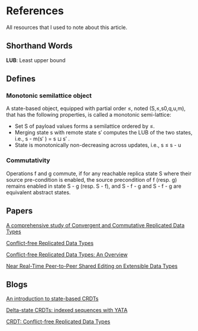 # References

All resources that I used to note about this article.

## Shorthand Words

**LUB**: Least upper bound

## Defines

### Monotonic semilattice object

A state-based object, equipped with partial order ≤, noted (S,≤,s0,q,u,m), that has the following properties, is called a monotonic semi-lattice:

- Set S of payload values forms a semilattice ordered by ≤.
- Merging state s with remote state s′ computes the LUB of the two states, i.e., s - m(s′ ) = s ⊔ s′ .
- State is monotonically non-decreasing across updates, i.e., s ≤ s - u

### Commutativity

Operations f and g commute, if for any reachable replica state S where their source pre-condition is enabled, the source precondition of f (resp. g) remains enabled in state S - g (resp. S - f), and S - f - g and S - f - g are equivalent abstract states.

## Papers

[A comprehensive study of Convergent and Commutative Replicated Data Types](https://inria.hal.science/inria-00555588/document)

[Conflict-free Replicated Data Types](https://inria.hal.science/inria-00609399v1/document)

[Conflict-free Replicated Data Types: An Overview](https://arxiv.org/pdf/1806.10254.pdf)

[Near Real-Time Peer-to-Peer Shared Editing on Extensible Data Types](https://www.researchgate.net/publication/310212186_Near_Real-Time_Peer-to-Peer_Shared_Editing_on_Extensible_Data_Types)

## Blogs

[An introduction to state-based CRDTs](https://www.bartoszsypytkowski.com/the-state-of-a-state-based-crdts/)

[Delta-state CRDTs: indexed sequences with YATA](https://www.bartoszsypytkowski.com/yata/)

[CRDT: Conflict-free Replicated Data Types](https://medium.com/@amberovsky/crdt-conflict-free-replicated-data-types-b4bfc8459d26)
